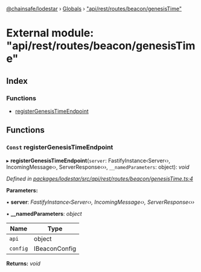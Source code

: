 [@chainsafe/lodestar](../README.md) › [Globals](../globals.md) › ["api/rest/routes/beacon/genesisTime"](_api_rest_routes_beacon_genesistime_.md)

# External module: "api/rest/routes/beacon/genesisTime"

## Index

### Functions

* [registerGenesisTimeEndpoint](_api_rest_routes_beacon_genesistime_.md#const-registergenesistimeendpoint)

## Functions

### `Const` registerGenesisTimeEndpoint

▸ **registerGenesisTimeEndpoint**(`server`: FastifyInstance‹Server‹›, IncomingMessage‹›, ServerResponse‹››, `__namedParameters`: object): *void*

*Defined in [packages/lodestar/src/api/rest/routes/beacon/genesisTime.ts:4](https://github.com/ChainSafe/lodestar/blob/b8a1302c0/packages/lodestar/src/api/rest/routes/beacon/genesisTime.ts#L4)*

**Parameters:**

▪ **server**: *FastifyInstance‹Server‹›, IncomingMessage‹›, ServerResponse‹››*

▪ **__namedParameters**: *object*

Name | Type |
------ | ------ |
`api` | object |
`config` | IBeaconConfig |

**Returns:** *void*
